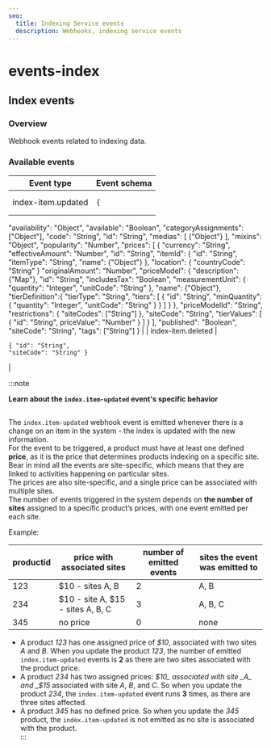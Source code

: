```yaml
---
seo:
  title: Indexing Service events
  description: Webhooks, indexing service events
---
```


# events-index

## Index events

### Overview

Webhook events related to indexing data.

### Available events

| Event type         | Event schema                                                                                                                                                                                                                                                                                                                                                                                                                                                                                                                                                                                                                                                                                                                                                                                                                                                                                                                                                                                                                                                                                                                                                                                                                                                                                                                                                                                                                                                                                  |
| ------------------ | --------------------------------------------------------------------------------------------------------------------------------------------------------------------------------------------------------------------------------------------------------------------------------------------------------------------------------------------------------------------------------------------------------------------------------------------------------------------------------------------------------------------------------------------------------------------------------------------------------------------------------------------------------------------------------------------------------------------------------------------------------------------------------------------------------------------------------------------------------------------------------------------------------------------------------------------------------------------------------------------------------------------------------------------------------------------------------------------------------------------------------------------------------------------------------------------------------------------------------------------------------------------------------------------------------------------------------------------------------------------------------------------------------------------------------------------------------------------------------------------- |
| index-item.updated | <pre class="language-json"><code class="lang-json">{
  "availability": "Object",
  "available": "Boolean",
  "categoryAssignments": ["Object"],
  "code": "String",
  "id": "String",
  "medias": [
    {"Object"}
  ],
  "mixins": "Object",
  "popularity": "Number",
  "prices": [
    {
      "currency": "String",
      "effectiveAmount": "Number",
      "id": "String",
      "itemId": {
        "id": "String",
        "itemType": "String",
        "name": {"Object"}
      },
      "location": {
        "countryCode": "String"
      }
      "originalAmount": "Number",
      "priceModel": {
        "description": {"Map"},
        "id": "String",
        "includesTax": "Boolean",
        "measurementUnit": {
          "quantity": "Integer",
          "unitCode": "String"
        },
        "name": {"Object"},
        "tierDefinition":{
          "tierType": "String",
          "tiers": [
            {
              "id": "String",
              "minQuantity": {
                "quantity": "Integer",
                "unitCode": "String"
              }
            }
          ]
        }
      },
      "priceModelId": "String",
      "restrictions": {
        "siteCodes": ["String"]
      },
      "siteCode": "String",
      "tierValues": [
        {
          "id": "String",
          priceValue": "Number"
        }
      ]
    }
  ],
  "published": "Boolean",
  "siteCode": "String",
  "tags": ["String"]
}
</code></pre> |
| index-item.deleted | <pre class="language-json"><code class="lang-json">{
  "id": "String",
  "siteCode": "String"
}
</code></pre>                                                                                                                                                                                                                                                                                                                                                                                                                                                                                                                                                                                                                                                                                                                                                                                                                                                                                                                                                                                                                                                                                                                                                                                                                                                                                                                                                                                 |

:::note

**Learn about the `index.item-updated` event's specific behavior**

##

The `index.item-updated` webhook event is emitted whenever there is a change on an item in the system - the index is updated with the new information.\
For the event to be triggered, a product must have at least one defined **price**, as it is the price that determines products indexing on a specific site.\
Bear in mind all the events are site-specific, which means that they are linked to activities happening on particular sites.\
The prices are also site-specific, and a single price can be associated with multiple sites.\
The number of events triggered in the system depends on **the number of sites** assigned to a specific product’s prices, with one event emitted per each site.

Example:

| productid | price with associated sites       | number of emitted events | sites the event was emitted to |
| --------- | --------------------------------- | ------------------------ | ------------------------------ |
| 123       | $10 - sites A, B                  | 2                        | A, B                           |
| 234       | $10 - site A, $15 - sites A, B, C | 3                        | A, B, C                        |
| 345       | no price                          | 0                        | none                           |

* A product _123_ has one assigned price of _$10_, associated with two sites _A_ and _B_. When you update the product _123_, the number of emitted `index.item-updated` events is **2** as there are two sites associated with the product price.
* A product _234_ has two assigned prices: _$10_ associated with site _A_ and _$15_ associated with site _A_, _B_, and _C_. So when you update the product _234_, the `index.item-updated` event runs **3** times, as there are three sites affected.
* A product _345_ has no defined price. So when you update the _345_ product, the `index.item-updated` is not emitted as no site is associated with the product.\
  :::
